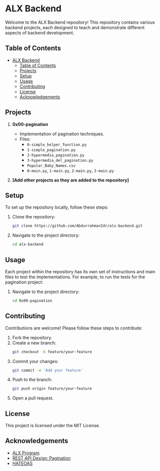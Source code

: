 # ALX Backend

Welcome to the ALX Backend repository! This repository contains various backend projects, each designed to teach and demonstrate different aspects of backend development.

## Table of Contents

- [ALX Backend](#alx-backend)
  - [Table of Contents](#table-of-contents)
  - [Projects](#projects)
  - [Setup](#setup)
  - [Usage](#usage)
  - [Contributing](#contributing)
  - [License](#license)
  - [Acknowledgements](#acknowledgements)

## Projects

1. **0x00-pagination**
    - Implementation of pagination techniques.
    - Files:
      - `0-simple_helper_function.py`
      - `1-simple_pagination.py`
      - `2-hypermedia_pagination.py`
      - `3-hypermedia_del_pagination.py`
      - `Popular_Baby_Names.csv`
      - `0-main.py`, `1-main.py`, `2-main.py`, `3-main.py`

2. **[Add other projects as they are added to the repository]**

## Setup

To set up the repository locally, follow these steps:

1. Clone the repository:
    ```sh
    git clone https://github.com/AbdurrahmanIdr/alx-backend.git
    ```
2. Navigate to the project directory:
    ```sh
    cd alx-backend
    ```

## Usage

Each project within the repository has its own set of instructions and main files to test the implementations. For example, to run the tests for the pagination project:

1. Navigate to the project directory:
    ```sh
    cd 0x00-pagination
    ```

## Contributing

Contributions are welcome! Please follow these steps to contribute:

1. Fork the repository.
2. Create a new branch:
    ```sh
    git checkout -b feature/your-feature
    ```
3. Commit your changes:
    ```sh
    git commit -m 'Add your feature'
    ```
4. Push to the branch:
    ```sh
    git push origin feature/your-feature
    ```
5. Open a pull request.

## License

This project is licensed under the MIT License.

## Acknowledgements

- [ALX Program](https://www.alxafrica.com/)
- [REST API Design: Pagination](https://restfulapi.net/pagination/)
- [HATEOAS](https://en.wikipedia.org/wiki/HATEOAS)
